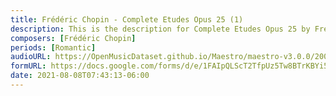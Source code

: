 ```yaml
---
title: Frédéric Chopin - Complete Etudes Opus 25 (1)
description: This is the description for Complete Etudes Opus 25 by Frédéric Chopin
composers: [Frédéric Chopin]
periods: [Romantic]
audioURL: https://OpenMusicDataset.github.io/Maestro/maestro-v3.0.0/2004/MIDI-Unprocessed_SMF_17_R1_2004_04_ORIG_MID--AUDIO_17_R1_2004_09_Track09_wav.midi
formURL: https://docs.google.com/forms/d/e/1FAIpQLScT2TfpUz5Tw8BTrKBYi5YNF3b1J7pdhZPXezKqpicR1opJdA/viewform
date: 2021-08-08T07:43:13-06:00
---
```


